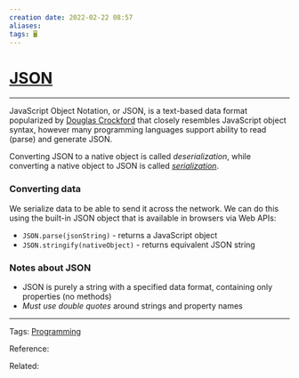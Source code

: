 ```yaml
---
creation date: 2022-02-22 08:57
aliases: 
tags: 🖥️
---
```


# [JSON](JSON.md)
---
JavaScript Object Notation, or JSON, is a text-based data format popularized by [Douglas Crockford](Douglas%20Crockford.md)  that closely resembles JavaScript object syntax, however many programming languages support ability to read (parse) and generate JSON. 

Converting JSON to a native object is called *deserialization*, while converting a native object to JSON is called *[serialization](./Data%20Serialization.md)*.

### Converting data
We serialize data to be able to send it across the network. We can do this using the built-in JSON object that is available in browsers via Web APIs:

- `JSON.parse(jsonString)` - returns a JavaScript object
- `JSON.stringify(nativeObject)` - returns equivalent JSON string

### Notes about JSON
- JSON is purely a string with a specified data format, containing only properties (no methods)
- *Must use double quotes* around strings and property names

---
Tags: [Programming](Programming.md)

Reference:

Related: 